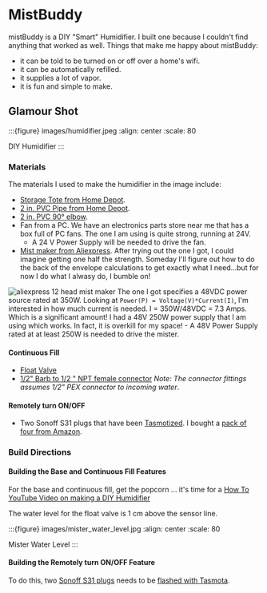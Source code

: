 # MistBuddy
mistBuddy is a DIY "Smart" Humidifier.  I built one because I couldn't find anything that worked as well.  Things that make me happy about mistBuddy:
- it can be told to be turned on or off over a home's wifi.
- it can be automatically refilled.
- it supplies a lot of vapor.
- it is fun and simple to make.



## Glamour Shot
:::{figure} images/humidifier.jpeg
:align: center
:scale: 80

DIY Humidifier
:::
### Materials

The materials I used to make the humidifier in the image include:
- [Storage Tote from Home Depot](https://www.homedepot.com/p/HDX-14-Gal-Tough-Storage-Tote-in-Black-with-Yellow-Lid-SW111/314468098).
- [2 in. PVC Pipe from Home Depot](https://www.homedepot.com/p/JM-EAGLE-2-in-x-10-ft-White-PVC-Schedule-40-DWV-Plain-End-Pipe-531137/100161954).
- [2 in. PVC 90° elbow](https://www.homedepot.com/p/Charlotte-Pipe-2-in-PVC-DWV-90-Degree-Hub-x-Hub-Elbow-PVC003001000HD/203393418).
- Fan from a PC.  We have an electronics parts store near me that has a box full of PC fans.  The one I am using is quite strong, running at 24V.
    - A 24 V Power Supply will be needed to drive the fan.
- [Mist maker from Aliexpress](https://www.aliexpress.com/item/3256803543458943.html?spm=a2g0o.order_list.0.0.57dd1802LzMQr6).  After trying out the one I got, I could imagine getting one half the strength.  Someday I'll figure out how to do the back of the envelope calculations to get exactly what I need...but for now I do what I alwasy do, I bumble on!

![aliexpress 12 head mist maker](images/aliexpress12headmister.jpg)
The one I got specifies a 48VDC power source rated at 350W.  Looking at `Power(P) = Voltage(V)*Current(I)`, I'm interested in how much current is needed. I = 350W/48VDC = 7.3 Amps.  Which is a significant amount!  I had a 48V 250W power supply that I am using which works.  In fact, it is overkill for my space!
    - A 48V Power Supply rated at at least 250W is needed to drive the mister.
#### Continuous Fill
- [Float Valve](https://www.youtube.com/watch?v=vmiO6Z_HLCE)
- [1/2" Barb to 1/2 " NPT female connector](https://amzn.to/3yzxlsG) _Note: The connector fittings assumes 1/2" PEX connector to incoming water_.
#### Remotely turn ON/OFF
- Two Sonoff S31 plugs that have been [Tasmotized](flash_S31). I bought a [pack of four from Amazon](https://amzn.to/3xnPWYc).
### Build Directions
#### Building the Base and Continuous Fill Features
For the base and continuous fill, get the popcorn ... it's time for a [How To YouTube Video on making a DIY Humidifier](https://www.youtube.com/watch?v=vmiO6Z_HLCE)

The water level for the float valve is 1 cm above the sensor line.

:::{figure} images/mister_water_level.jpg
:align: center
:scale: 80

Mister Water Level
:::
#### Building the Remotely turn ON/OFF Feature
To do this, two [Sonoff S31 plugs](https://amzn.to/3xnPWYc) needs to be [flashed with Tasmota](flash_S31).



